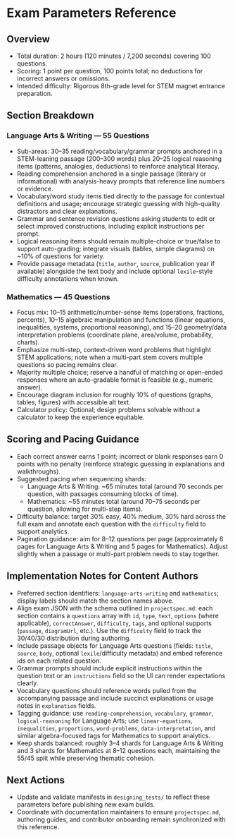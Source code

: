 # Exam Parameters Reference

## Overview
- Total duration: 2 hours (120 minutes / 7,200 seconds) covering 100 questions.
- Scoring: 1 point per question, 100 points total; no deductions for incorrect answers or omissions.
- Intended difficulty: Rigorous 8th-grade level for STEM magnet entrance preparation.

## Section Breakdown
### Language Arts & Writing — 55 Questions
- Sub-areas: 30–35 reading/vocabulary/grammar prompts anchored in a STEM-leaning passage (200–300 words) plus 20–25 logical reasoning items (patterns, analogies, deductions) to reinforce analytical literacy.
- Reading comprehension anchored in a single passage (literary or informational) with analysis-heavy prompts that reference line numbers or evidence.
- Vocabulary/word study items tied directly to the passage for contextual definitions and usage; encourage strategic guessing with high-quality distractors and clear explanations.
- Grammar and sentence revision questions asking students to edit or select improved constructions, including explicit instructions per prompt.
- Logical reasoning items should remain multiple-choice or true/false to support auto-grading; integrate visuals (tables, simple diagrams) on ~10% of questions for variety.
- Provide passage metadata (`title`, `author`, `source`, publication year if available) alongside the text body and include optional `lexile`-style difficulty annotations when known.

### Mathematics — 45 Questions
- Focus mix: 10–15 arithmetic/number-sense items (operations, fractions, percents), 10–15 algebraic manipulation and functions (linear equations, inequalities, systems, proportional reasoning), and 15–20 geometry/data interpretation problems (coordinate plane, area/volume, probability, charts).
- Emphasize multi-step, context-driven word problems that highlight STEM applications; note when a multi-part stem covers multiple questions so pacing remains clear.
- Majority multiple choice; reserve a handful of matching or open-ended responses where an auto-gradable format is feasible (e.g., numeric answer).
- Encourage diagram inclusion for roughly 10% of questions (graphs, tables, figures) with accessible alt text.
- Calculator policy: Optional; design problems solvable without a calculator to keep the experience equitable.

## Scoring and Pacing Guidance
- Each correct answer earns 1 point; incorrect or blank responses earn 0 points with no penalty (reinforce strategic guessing in explanations and walkthroughs).
- Suggested pacing when sequencing shards:
  - Language Arts & Writing: ~65 minutes total (around 70 seconds per question, with passages consuming blocks of time).
  - Mathematics: ~55 minutes total (around 70–75 seconds per question, allowing for multi-step items).
- Difficulty balance: target 30% easy, 40% medium, 30% hard across the full exam and annotate each question with the `difficulty` field to support analytics.
- Pagination guidance: aim for 8–12 questions per page (approximately 8 pages for Language Arts & Writing and 5 pages for Mathematics). Adjust slightly when a passage or multi-part problem needs to stay together.

## Implementation Notes for Content Authors
- Preferred section identifiers: `language-arts-writing` and `mathematics`; display labels should match the section names above.
- Align exam JSON with the schema outlined in `projectspec.md`: each section contains a `questions` array with `id`, `type`, `text`, `options` (where applicable), `correctAnswer`, `difficulty`, `tags`, and optional supports (`passage`, `diagramUrl`, etc.). Use the `difficulty` field to track the 30/40/30 distribution during authoring.
- Include passage objects for Language Arts questions (fields: `title`, `source`, `body`, optional `lexile`/difficulty metadata) and embed reference ids on each related question.
- Grammar prompts should include explicit instructions within the question text or an `instructions` field so the UI can render expectations clearly.
- Vocabulary questions should reference words pulled from the accompanying passage and include succinct explanations or usage notes in `explanation` fields.
- Tagging guidance: use `reading-comprehension`, `vocabulary`, `grammar`, `logical-reasoning` for Language Arts; use `linear-equations`, `inequalities`, `proportions`, `word-problems`, `data-interpretation`, and similar algebra-focused tags for Mathematics to support analytics.
- Keep shards balanced: roughly 3–4 shards for Language Arts & Writing and 3 shards for Mathematics at 8–12 questions each, maintaining the 55/45 split while preserving thematic cohesion.

## Next Actions
- Update and validate manifests in `designing_tests/` to reflect these parameters before publishing new exam builds.
- Coordinate with documentation maintainers to ensure `projectspec.md`, authoring guides, and contributor onboarding remain synchronized with this reference.
